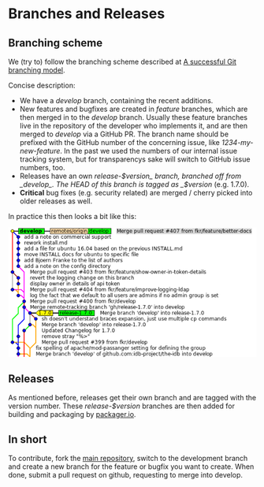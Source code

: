 # Branches and Releases

## Branching scheme

We (try to) follow the branching scheme described at [A successful Git branching model](http://nvie.com/posts/a-successful-git-branching-model/).

Concise description:

- We have a _develop_ branch, containing the recent additions.
- New features and bugfixes are created in _feature_ branches, which are then merged in to the _develop_ branch. Usually these feature branches live in the repository of the developer who implements it, and are then merged to _develop_ via a GitHub PR. The branch name should be prefixed with the GitHub number of the concerning issue, like _1234-my-new-feature_. In the past we used the numbers of our internal issue tracking system, but for transparencys sake will switch to GitHub issue numbers, too.
- Releases have an own _release-$version_ branch, branched off from _develop_. The HEAD of this branch is tagged as _$version_ (e.g. 1.7.0).
- **Critical** bug fixes (e.g. security related) are merged / cherry picked into older releases as well.

In practice this then looks a bit like this:

![branching image](branching.png)

## Releases
As mentioned before, releases get their own branch and are tagged with the version number. These _release-$version_ branches are then added for building and packaging by [packager.io](https://packager.io).

## In short
To contribute, fork the [main repository](https://github.com/idb-project/the-idb), switch to the development branch and create a new branch for the feature or bugfix you want to create. When done, submit a pull request on github, requesting to merge into develop.
